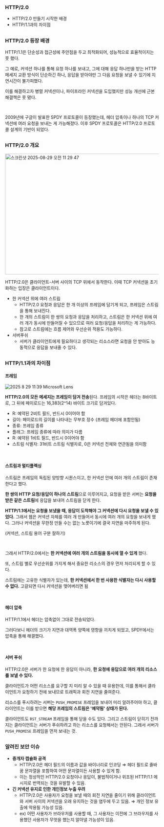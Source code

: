 ### HTTP/2.0

- HTTP/2.0 만들기 시작한 배경
- HTTP/1.1과의 차이점

##

### HTTP/2.0 등장 배경
HTTP/1.1은 단순성과 접근성에 주안점을 두고 최적화되어, 성능적으로 효율적이지는 못 했다.

그 예로, 커넥션 하나를 통해 요청 하나를 보내고, 그에 대해 응답 하나만을 받는 HTTP 메세지 교환 방식이 단순하긴 하나, 응답을 받아야만 그 다음 요청을 보낼 수 있기에 지연시간이 불가피했다.

이를 해결하고자 병렬 커넥션이나, 파이프라인 커넥션을 도입했지만 성능 개선에 근본 해결책은 못 됐다.

<br>

2009년에 구글이 발표한 SPDY 프로토콜이 등장했는데, 헤더 압축이나 하나의 TCP 커넥션에 여러 요청을 보내는 게 가능해졌다. 이후 SPDY 프로토콜은 HTTP/2.0 프로토콜 설계의 기반이 되었다.

##

### HTTP/2.0 개요
<img width="1124" height="395" alt="스크린샷 2025-08-29 오전 11 29 47" src="https://github.com/user-attachments/assets/309380c8-955f-482d-845c-c9de5616d1de" />

HTTP/2.0은 클라이언트-서버 사이의 TCP 위에서 동작한다. 이때 TCP 커넥션을 초기화하는 입장은 클라이언트이다.

- 한 커넥션 위에 여러 스트림
  - HTTP/2.0 요청과 응답은 한 개 이상의 프레임에 담기게 되고, 프레임은 스트림을 통해 보내진다.
  - 한 개의 스트림이 한 쌍의 요청과 응답을 처리하고, 스트림은 한 커넥션 위에 여러 개가 동시에 만들어질 수 있으므로 여러 요청/응답을 처리하는 게 가능하다.
  - 참고로 스트림에는 흐름 제어와 우선순위 적용도 가능하다.
- 서버푸쉬
  - 서버가 클라이언트에게 필요하다고 생각되는 리소스라면 요청을 안 받아도 능동적으로 응답을 보내줄 수 있다.

##

### HTTP/1.1과의 차이점
#### 프레임
![2025  8  29  11:39 Microsoft Lens](https://github.com/user-attachments/assets/db7cb197-990d-4c8c-aa75-7d9e51f87a24)

**HTTP/2.0의 모든 메세지는 프레임이 담겨 전송**된다. 프레임의 시작은 헤더는 8바이트로, 그 뒤에 페이로드는 16,383(2^14) 바이트 크기로 담겨있다.

- R: 예약된 2비트 필드, 반드시 0이어야 함
- 길이: 페이로드의 길이를 나타내는 무부호 정수 (프레임 헤더에 포함안됨)
- 종류: 프레임 종류
- 플래그: 프레임 종류에 따라 의미가 다름
- R: 예약된 1비트 필드, 반드시 0이어야 함
- 스트림 식별자: 31비트 스트림 식별자로, 0은 커넥션 전체와 연관됨을 의미함

<br>

#### 스트림과 멀티플렉싱
스트림은 프레임의 독립된 양방향 시퀀스이고, 한 커넥션 안에 여러 개의 스트림이 존재한다고 했다.

**한 쌍의 HTTP 요청/응답이 하나의 스트림**으로 이루어지고, 요청을 받은 서버는 **요청을 받은 같은 스트림**에 응답을 보내어 스트림을 닫게 한다.

**HTTP/1.1에서는 요청을 보냈을 때, 응답이 도착해야 그 커넥션에 다시 요청을 보낼 수 있었다.** 그래서 웹은 커넥션 자체를 여러 개 만들어서 동시에 여러 개의 요청을 보내게 했다. 그러나 커넥션을 무한정 만들 수는 없는 노릇이기에 결국 지연을 마주하게 된다.

(커넥션, 스트림 용어 구분 잘하기)

<br>

그래서 HTTP/2.0에서는 **한 커넥션에 여러 개의 스트림을 동시에 열 수 있게** 했다.

또, 스트림 별로 우선순위를 가지게 해서 중요한 리소스의 경우 먼저 처리되게 할 수 있다.

스트림에는 고유한 식별자가 있는데, **한 커넥션에서 한 번 사용한 식별자는 다시 사용할 수 없다.** 고갈되면 다시 커넥션을 맺어버리면 됨

<br>

#### 헤더 압축
HTTP/1.1에서 헤더는 압축없이 그대로 전송되었다.

그러다보니 헤더의 크기가 지연과 대역폭 양쪽에 영향을 끼치게 되었고, SPDY에서는 압축을 통해 해결했다.

<br>

#### 서버 푸쉬
HTTP/2.0은 서버가 한 요청에 한 응답이 아니라, **한 요청에 응답으로 여러 개의 리소스를 보낼 수 있다.**

클라이언트가 어떤 리소스를 요구할 지 미리 알 수 있을 때 유용한데, 이를 통해서 클라이언트가 요청하기 전에 보내므로 트래픽과 회전 지연을 줄여준다.

리소스를 푸시하려는 서버는 `PUSH_PROMISE` 프레임을 보내어 미리 알려주어야 하고, 클라이언트는 이를 받으면 **해당 프레임의 스트림은 '예약됨' 상태가 된다.**

클라이언트도 `RST_STREAM` 프레임을 통해 닫을 수도 있다. 그리고 스트림이 닫히기 전까지는 클라이언트는 서버가 푸쉬하려고 하는 리소스를 요청해서는 안된다. 그래서 서버가 `PUSH_PROMISE` 프레임을 먼저 보내는 것.

##

### 알려진 보안 이슈

- **중개자 캡슐화 공격**
    - HTTP/2.0은 헤더 필드의 이름과 값을 바이너리로 인코딩 ⇒ 헤더 필드로 줄바꿈 문자열을 포함하여 어떤 문자열이든 사용할 수 있게 함.
    - 이는 정상적인 HTTP/2.0 요청이나 응답이, 불법적이거나 위조된 HTTP/1.1 메시지로 번역되는 것을 유발할 수 있음.
- **긴 커넥션 유지로 인한 개인정보 누출 우려**
    - HTTP/2.0은 사용자가 요청을 보낼 때의 회전 지연을 줄이기 위해 클라이언트와 서버 사이의 커넥션을 오래 유지하는 것을 염두에 두고 있음. ⇒ 개인 정보 유출에 악용될 가능성 있음.
    - ex) 어떤 사용자가 브라우저를 사용할 때, 그 사용자는 이전에 그 브라우저를 사용했던 사용자가 무엇을 했는지 알아낼 가능성이 있음.
